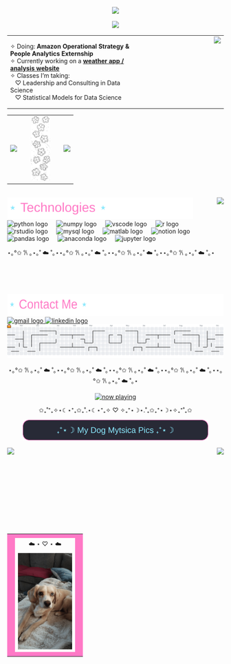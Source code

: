 <p align="center">
  <img src="https://capsule-render.vercel.app/api?type=soft&height=120&text=I'm%20Emma%20🌸&fontAlign=50&fontSize=40&color=FBB6CE&fontColor=1A1B27&animation=twinkling&desc=Data%20science%20•%20Physics%20•%20Sustainability&descAlign=50&descAlignY=75" />
</p>

<p align="center">
  <img src="https://readme-typing-svg.demolab.com?font=Nunito&size=24&pause=500&center=true&vCenter=true&width=650&lines=Hi+%F0%9F%91%8B;About+Me+%26+What+I+am+Working+on+Below;Data+Science+%E2%9C%A8+Modeling+%E2%9C%A8+Fun+Projects;Python+%7C+R;Based+in+Texas+%F0%9F%8C%B5;puppy+pics+at+the+end+%F0%9F%AB%A2%F0%9F%90%B6+%E2%8B%86%E2%81%BA%E2%82%8A" />

<div align="center">
  <table>
    <tr>
      <td valign="top" width="60%">
      <p>
        ✧ Doing: <b>Amazon Operational Strategy & People Analytics Externship</b><br>
        ✧ Currently working on a 
        <a href="https://github.com/emmaluciae/Weather-Analysis-Site" target="_blank">
          <b>weather app / analysis website</b>
        </a><br>
        ✧ Classes I’m taking:<br>
        &nbsp;&nbsp;&nbsp;♡ Leadership and Consulting in Data Science<br>
        &nbsp;&nbsp;&nbsp;♡ Statistical Models for Data Science
      </p>
      </td>
      <td valign="top" width="40%" align="right">
        <img src="https://streak-stats.demolab.com?user=emmaluciae&theme=dracula&hide_border=true" height="150" />
      </td>
    </tr>
  </table>
</div>

<table align="center">
  <tr>
    <td><img src="https://github-readme-stats.vercel.app/api?username=emmaluciae&show_icons=true&theme=dracula&hide_border=false" height="150" /></td>
    <td width="80" align="center"><img src="./assets/dividero.gif?v=1" height="150" /></td>
    <td><img src="https://github-readme-stats.vercel.app/api/top-langs?username=emmaluciae&layout=compact&langs_count=5&theme=dracula&hide_border=false" height="150" /></td>
  </tr>
</table>

<br clear="both">

<img align="right" height="225" src="https://i.postimg.cc/zX2qj53D/572fbf507afa542c48e10b122d0b5cca.gif" />

<td align="left"><img src="./assets/technologies-pink.svg?v=4" height="50"></td>

<div align="left">
  <img src="https://cdn.jsdelivr.net/gh/devicons/devicon/icons/python/python-original.svg" height="30" alt="python logo" />
  <img width="12" />
  <img src="https://cdn.jsdelivr.net/gh/devicons/devicon/icons/numpy/numpy-original.svg" height="30" alt="numpy logo" />
  <img width="12" />
  <img src="https://cdn.jsdelivr.net/gh/devicons/devicon/icons/vscode/vscode-original.svg" height="30" alt="vscode logo" />
  <img width="12" />
  <img src="https://cdn.jsdelivr.net/gh/devicons/devicon/icons/r/r-original.svg" height="30" alt="r logo" />
  <img width="12" />
  <img src="https://cdn.jsdelivr.net/gh/devicons/devicon/icons/rstudio/rstudio-original.svg" height="30" alt="rstudio logo" />
  <img width="12" />
  <img src="https://cdn.jsdelivr.net/gh/devicons/devicon/icons/mysql/mysql-original.svg" height="30" alt="mysql logo" />
  <img width="12" />
  <img src="https://cdn.jsdelivr.net/gh/devicons/devicon/icons/matlab/matlab-original.svg" height="30" alt="matlab logo" />
  <img width="12" />
  <img src="https://cdn.jsdelivr.net/gh/devicons/devicon/icons/notion/notion-original.svg" height="30" alt="notion logo" />
  <img width="12" />
  <img src="https://cdn.jsdelivr.net/gh/devicons/devicon/icons/pandas/pandas-original.svg" height="30" alt="pandas logo" />
  <img width="12" />
  <img src="https://cdn.jsdelivr.net/gh/devicons/devicon/icons/anaconda/anaconda-original.svg" height="30" alt="anaconda logo" />
  <img width="12" />
  <img src="https://cdn.jsdelivr.net/gh/devicons/devicon/icons/jupyter/jupyter-original.svg" height="30" alt="jupyter logo" />
</div>

<p align="left">⋆｡°✩ 𐙚 ｡⋆｡˚ ☁️ ˚｡⋆⋆｡°✩ 𐙚 ｡⋆｡˚ ☁️ ˚｡⋆⋆｡°✩ 𐙚 ｡⋆｡˚ ☁️ ˚｡⋆⋆｡°✩ 𐙚 ｡⋆｡˚ ☁️ ˚｡⋆</p>

<td align="left"><img src="./assets/contacto-pink.svg?v=1" height="50"></td>

<div align="left">
  <a href="mailto:emmaluciaelizondo@gmail.com" target="_blank">
    <img src="https://img.shields.io/static/v1?message=Gmail&logo=gmail&label=&color=D14836&logoColor=white&labelColor=&style=for-the-badge" height="35" alt="gmail logo" />
  </a>
  <a href="https://www.linkedin.com/in/emmalucia-elizondo-a084a823b/" target="_blank">
    <img src="https://img.shields.io/static/v1?message=LinkedIn&logo=linkedin&label=&color=0077B5&logoColor=white&labelColor=&style=for-the-badge" height="35" alt="linkedin logo" />
  </a>
</div>

<picture>
  <source media="(prefers-color-scheme: dark)" srcset="https://raw.githubusercontent.com/emmaluciae/emmaluciae/output/pacman-contribution-graph-dark.svg">
  <source media="(prefers-color-scheme: light)" srcset="https://raw.githubusercontent.com/emmaluciae/emmaluciae/output/pacman-contribution-graph.svg">
  <img alt="pacman contribution graph" src="https://raw.githubusercontent.com/emmaluciae/emmaluciae/output/pacman-contribution-graph.svg">
</picture>

<br clear="both" />

<p align="center">⋆｡°✩ 𐙚 ｡⋆｡˚ ☁️ ˚｡⋆⋆｡°✩ 𐙚 ｡⋆｡˚ ☁️ ˚｡⋆⋆｡°✩ 𐙚 ｡⋆｡˚ ☁️ ˚｡⋆⋆｡°✩ 𐙚 ｡⋆｡˚ ☁️ ˚｡⋆⋆｡°✩ 𐙚 ｡⋆｡˚ ☁️ ˚｡⋆</p>

<p align="center">
  <a href="https://open.spotify.com/user/"><img src="https://novatorem.vercel.app/api/spotify" alt="now playing" /></a>
</p>

<p align="center">✩₊˚⁺₊✧⋆☾⋆⁺₊✩₊˚.⋆☾⋆⁺₊✧  ♡  ✧₊⁺⋆☽⋆.˚₊✩₊⁺⋆☽⋆✧₊⁺˚₊✩</p>
<p align="center"><img src="./assets/mystica-title.svg?v=1" height="48" alt="my widget"></p>

<img align="left" height="200" src="https://i.postimg.cc/DfBhvFrQ/c92afeacae9c8649bcf6ffd3d6d674e8.gif" />

<img align="right" height="200" src="https://i.postimg.cc/GtZmZn1Z/download.gif" />

<div align="center">
  <table align="center" cellspacing="0" cellpadding="0">
    <tr><td bgcolor="#ff79c6" colspan="3" height="4"></td></tr>
    <tr>
      <td bgcolor="#ff79c6" width="4"></td>
      <td align="center" height="28">☁️ ⋆ ♡ ⋆ ☁️ </td>
      <td bgcolor="#ff79c6" width="4"></td>
    </tr>
    <tr>
      <td bgcolor="#ff79c6" width="4"></td>
      <td><img src="https://raw.githubusercontent.com/emmaluciae/emmaluciae/output/gallery/slideshow.gif?v=1" height="224" alt="photo"></td>
      <td bgcolor="#ff79c6" width="4"></td>
    </tr>
    <tr><td bgcolor="#ff79c6" colspan="3" height="4"></td></tr>
  </table>
</div>


